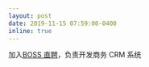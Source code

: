 ```yaml
---
layout: post
date: 2019-11-15 07:59:00-0400
inline: true
---
```


加入[BOSS 直聘](https://www.zhipin.com/beijing/)，负责开发商务 CRM 系统
